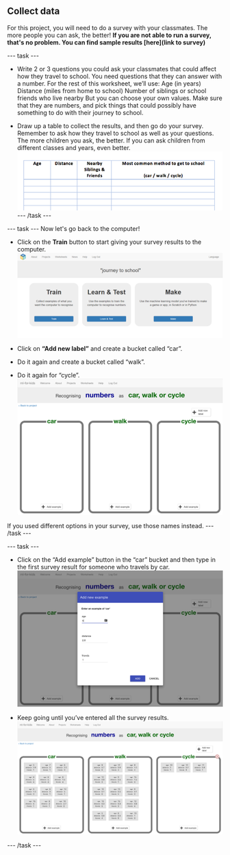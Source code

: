 ## Collect data
For this project, you will need to do a survey with your classmates. The more people you can ask, the better! **If you are not able to run a survey, that's no problem. You can find sample results [here](link to survey)**

--- task ---
+ Write 2 or 3 questions you could ask your classmates that could affect how they travel to school. You need questions that they can answer with a number. For the rest of this worksheet, we’ll use:
Age (in years)
Distance (miles from home to school)
Number of siblings or school friends who live nearby
But you can choose your own values. Make sure that they are numbers, and pick things that could possibly have something to do with their journey to school.

+ Draw up a table to collect the results, and then go do your survey. Remember to ask how they travel to school as well as your questions. The more children you ask, the better. If you can ask children from different classes and years, even better.
![An example of a survey sheet](images/survey-sheet.png)
--- /task ---

--- task ---
Now let's go back to the computer!
+ Click on the **Train** button to start giving your survey results to the
computer.
![Train button](images/train.png)

+ Click on **“Add new label”** and create a bucket called “car”.

+ Do it again and create a bucket called “walk”. 

+ Do it again for “cycle”.
![Three empty buckets for car, walk and cycle](images/add-label.png)

If you used different options in your survey, use those names instead.
--- /task ---

--- task ---
+ Click on the “Add example” button in the “car” bucket and then type in the first survey result for someone who travels by car. 
![Add example pop up box containg the values age: 5, distance: 2.8, friends: 1](images/add-example.png)

+ Keep going until you’ve entered all the survey results.
![3 buckets now full with data](images/all-results.png)

--- /task ---